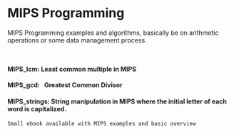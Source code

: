 # MIPS Programming

MIPS Programming examples and algorithms, basically be on arithmetic operations or some data management process.

```


```

#### MIPS_lcm:   Least common multiple in MIPS

#### MIPS_gcd:   Greatest Common Divisor 

#### MIPS_strings: String manipulation in MIPS where the initial letter of each word is capitalized. 




```
Small ebook available with MIPS examples and basic overview
```

